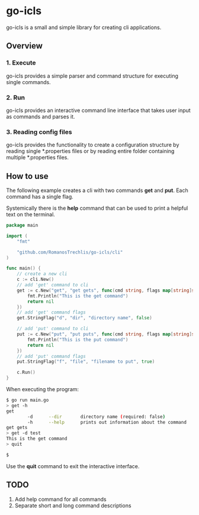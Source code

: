 # go-icls
go-icls is a small and simple library for creating cli applications.

## Overview

### 1. Execute
go-icls provides a simple parser and command structure for executing single commands.

### 2. Run
go-icls provides an interactive command line interface that takes user input as commands and parses it.

### 3. Reading config files
go-icls provides the functionality to create a configuration structure by reading single *.properties files 
or by reading entire folder containing multiple *.properties files.

## How to use
The following example creates a cli with two commands **get** and **put**. Each command has a single flag.

Systemically there is the **help** command that can be used to print a helpful text on the terminal.

```go
package main

import (
	"fmt"

	"github.com/RomanosTrechlis/go-icls/cli"
)

func main() {
	// create a new cli
	c := cli.New()
	// add 'get' command to cli
	get := c.New("get", "get gets", func(cmd string, flags map[string]string) error {
		fmt.Println("This is the get command")
		return nil
	})
	// add 'get' command flags
	get.StringFlag("d", "dir", "directory name", false)

	// add 'put' command to cli
	put := c.New("put", "put puts", func(cmd string, flags map[string]string) error {
		fmt.Println("This is the put command")
		return nil
	})
	// add 'put' command flags
	put.StringFlag("f", "file", "filename to put", true)

	c.Run()
}
```

When executing the program:
```bash
$ go run main.go
> get -h
get
        -d      --dir       directory name (required: false)
        -h      --help      prints out information about the command
get gets
> get -d test
This is the get command
> quit

$
```

Use the **quit** command to exit the interactive interface.

## TODO

1. Add help command for all commands
1. Separate short and long command descriptions
